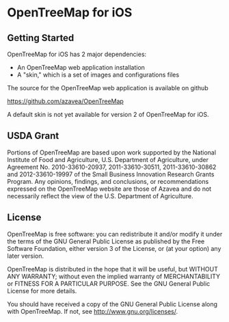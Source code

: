 # OpenTreeMap for iOS

## Getting Started

OpenTreeMap for iOS has 2 major dependencies:

  - An OpenTreeMap web application installation
  - A "skin," which is a set of images and configurations files

The source for the OpenTreeMap web application is available on github

<a href="https://github.com/azavea/OpenTreeMap">https://github.com/azavea/OpenTreeMap</a>

A default skin is not yet available for version 2 of OpenTreeMap for iOS.

USDA Grant
---------------
Portions of OpenTreeMap are based upon work supported by the National Institute of Food and Agriculture, U.S. Department of Agriculture, under Agreement No. 2010-33610-20937, 2011-33610-30511, 2011-33610-30862 and 2012-33610-19997 of the Small Business Innovation Research Grants Program. Any opinions, findings, and conclusions, or recommendations expressed on the OpenTreeMap website are those of Azavea and do not necessarily reflect the view of the U.S. Department of Agriculture.

License
---------------

OpenTreeMap is free software: you can redistribute it and/or modify
it under the terms of the GNU General Public License as published by
the Free Software Foundation, either version 3 of the License, or
(at your option) any later version.

OpenTreeMap is distributed in the hope that it will be useful,
but WITHOUT ANY WARRANTY; without even the implied warranty of
MERCHANTABILITY or FITNESS FOR A PARTICULAR PURPOSE.  See the
GNU General Public License for more details.

You should have received a copy of the GNU General Public License
along with OpenTreeMap.  If not, see <http://www.gnu.org/licenses/>.
